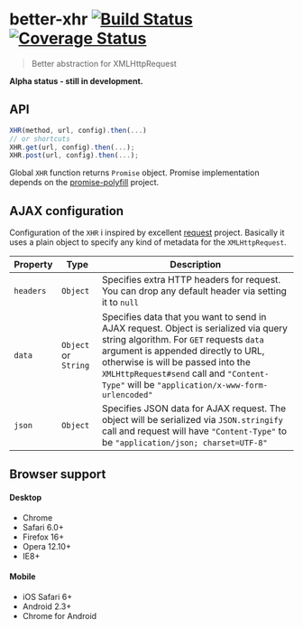 better-xhr [![Build Status][travis-image]][travis-url] [![Coverage Status][coveralls-image]][coveralls-url]
=========================
> Better abstraction for XMLHttpRequest

__Alpha status - still in development.__

## API

```js
XHR(method, url, config).then(...)
// or shortcuts
XHR.get(url, config).then(...);
XHR.post(url, config).then(...);
```

Global `XHR` function returns `Promise` object. Promise implementation depends on the [promise-polyfill](https://github.com/taylorhakes/promise-polyfill) project.

## AJAX configuration

Configuration of the `XHR` i inspired by excellent [request](https://github.com/mikeal/request) project. Basically it uses a plain object to specify any kind of metadata for the `XMLHttpRequest`.

| Property | Type    | Description |
| -------- | ------- | ----------- | 
| `headers` | `Object` | Specifies extra HTTP headers for request. You can drop any default header via setting it to `null`
| `data`   | `Object` or `String`| Specifies data that you want to send in AJAX request. Object is serialized via query string algorithm. For `GET` requests `data` argument is appended directly to URL, otherwise is will be passed into the `XMLHttpRequest#send` call and `"Content-Type"` will be `"application/x-www-form-urlencoded"` 
| `json`   | `Object` | Specifies JSON data for AJAX request. The object will be serialized via `JSON.stringify` call and request will have `"Content-Type"` to be `"application/json; charset=UTF-8"` 

## Browser support
#### Desktop
* Chrome
* Safari 6.0+
* Firefox 16+
* Opera 12.10+
* IE8+

#### Mobile
* iOS Safari 6+
* Android 2.3+
* Chrome for Android

[travis-url]: http://travis-ci.org/chemerisuk/better-xhr
[travis-image]: https://api.travis-ci.org/chemerisuk/better-xhr.png?branch=master

[coveralls-url]: https://coveralls.io/r/chemerisuk/better-xhr
[coveralls-image]: https://coveralls.io/repos/chemerisuk/better-xhr/badge.png?branch=master
